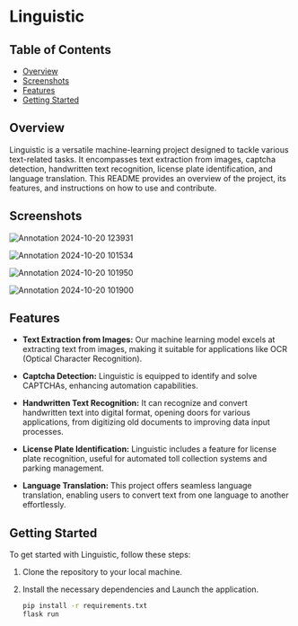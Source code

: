 
# Linguistic

## Table of Contents
- [Overview](#Overview)
- [Screenshots](#Screenshots)
- [Features](#features)
- [Getting Started](#getting-started)

## Overview
Linguistic is a versatile machine-learning project designed to tackle various text-related tasks. It encompasses text extraction from images, captcha detection, handwritten text recognition, license plate identification, and language translation. This README provides an overview of the project, its features, and instructions on how to use and contribute.

## Screenshots
![Annotation 2024-10-20 123931](https://github.com/user-attachments/assets/e3dd1d5d-7d4e-48d5-acef-272e0adbdb45)

![Annotation 2024-10-20 101534](https://github.com/user-attachments/assets/13b3ddbb-14c6-479b-a214-f7586c2cd606)

![Annotation 2024-10-20 101950](https://github.com/user-attachments/assets/548d3ed6-2189-45d0-b17d-1e2a48ad8c51)

![Annotation 2024-10-20 101900](https://github.com/user-attachments/assets/e3d81cde-af06-417e-b347-9a4f36fd2019)

## Features

- **Text Extraction from Images:** Our machine learning model excels at extracting text from images, making it suitable for applications like OCR (Optical Character Recognition).

- **Captcha Detection:** Linguistic is equipped to identify and solve CAPTCHAs, enhancing automation capabilities.

- **Handwritten Text Recognition:** It can recognize and convert handwritten text into digital format, opening doors for various applications, from digitizing old documents to improving data input processes.

- **License Plate Identification:** Linguistic includes a feature for license plate recognition, useful for automated toll collection systems and parking management.

- **Language Translation:** This project offers seamless language translation, enabling users to convert text from one language to another effortlessly.

## Getting Started

To get started with Linguistic, follow these steps:

1. Clone the repository to your local machine.

2. Install the necessary dependencies and Launch the application.
   ```bash
   pip install -r requirements.txt
   flask run
